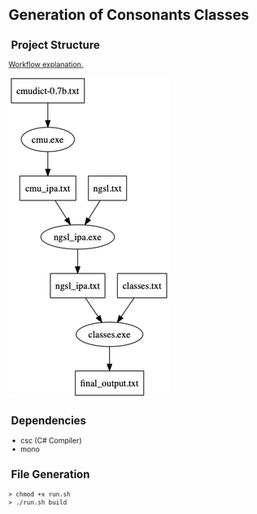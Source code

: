 # Generation of Consonants Classes

<h2> Project Structure </h2>

<a href="doc/Notes_on_Phonetic_Links_in_Vocabulary_Kmap.pdf">Workflow explanation. </a>

<img src="doc/workflow.png"/>

<h2> Dependencies </h2>

- csc (C# Compiler)
- mono

<h2> File Generation </h2>

```
> chmod +x run.sh
> ./run.sh build
```
